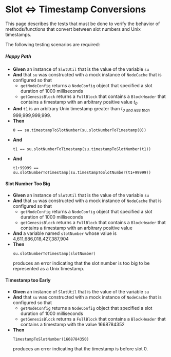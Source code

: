 # Slot ⇔ Timestamp Conversions

This page describes the tests that must be done to verify the behavior of methods/functions that convert between slot
numbers and Unix timestamps.

The following testing scenarios are required:

##### Happy Path

* **Given** an instance of `SlotUtil` that is the value of the variable `su`
* **And** that `su` was constructed with a mock instance of `NodeCache` that is configured so that
    * `getNodeConfig` returns a `NodeConfig` object that specified a slot duration of 1000 milliseconds
    * `getGenesisBlock` returns a `FullBlock` that contains a `BlockHeader` that contains a timestamp with an arbitrary
      positive value _t<sub>0</sub>_
* **And** `t1` is an arbitrary Unix timestamp greater than _t<sub>0 and less than </sub>_ 999,999,999,999.
* **Then**
    ```
    0 == su.timestampToSlotNumber(su.slotNumberToTimestamp(0))
    ```
* **And**
    ```
    t1 == su.slotNumberToTimestamp(su.timestampToSlotNumber(t1))
    ```
* **And**
    ```
    t1+99999 == su.slotNumberToTimestamp(su.timestampToSlotNumber(t1+99999))
    ```

#### Slot Number Too Big

* **Given** an instance of `SlotUtil` that is the value of the variable `su`
* **And** that `su` was constructed with a mock instance of `NodeCache` that is configured so that
  * `getNodeConfig` returns a `NodeConfig` object that specified a slot duration of 1000 milliseconds
  * `getGenesisBlock` returns a `FullBlock` that contains a `BlockHeader` that contains a timestamp with an arbitrary
    positive value
* **And** a variable named `slotNumber` whose value is 4,611,686,018,427,387,904
* **Then**
    ```
    su.slotNumberToTimestamp(slotNumber)
    ```
  produces an error indicating that the slot number is too big to be represented as a Unix timestamp.

#### Timestamp too Early

* **Given** an instance of `SlotUtil` that is the value of the variable `su`
* **And** that `su` was constructed with a mock instance of `NodeCache` that is configured so that
  * `getNodeConfig` returns a `NodeConfig` object that specified a slot duration of 1000 milliseconds
  * `getGenesisBlock` returns a `FullBlock` that contains a `BlockHeader` that contains a timestamp with the value
    1668784352
* **Then**
    ```
    TimestampToSlotNumber(1668784350)
    ```
  produces an error indicating that the timestamp is before slot 0.

